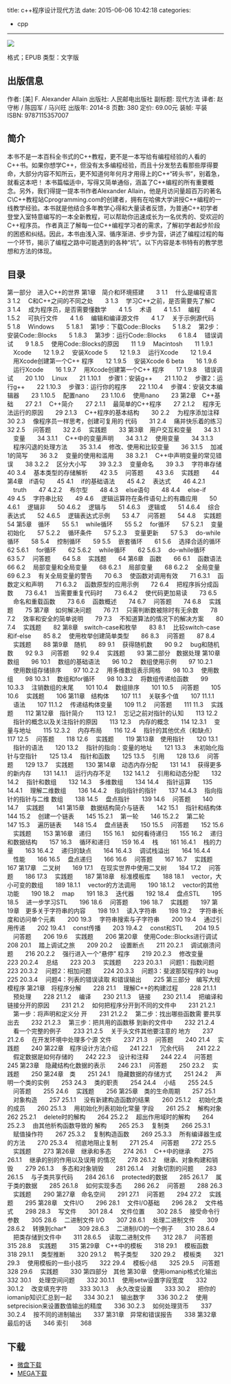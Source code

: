 title: c++程序设计现代方法
date: 2015-06-06 10:42:18
categories:
 - cpp
---

![](http://img4.douban.com/lpic/s27346216.jpg)

格式；EPUB
类型：文字版

<!--more-->

## 出版信息 ##

作者: [美] F. Alexander Allain 
出版社: 人民邮电出版社
副标题: 现代方法
译者: 赵守彬 / 陈园军 / 马兴旺 
出版年: 2014-8
页数: 380
定价: 69.00元
装帧: 平装
ISBN: 9787115357007

## 简介 ##

本书不是一本百科全书式的C++教程，更不是一本写给有编程经验的人看的C++书。如果你想学C++，但没有太多编程经验，而且十分发愁去看那些厚得要命，大部分内容不知所云，更不知道何年何月才用得上的C++“砖头书”，别着急，就看这本吧！
本书篇幅适中，写得又简单通俗，涵盖了C++编程的所有重要概念。另外，我们得提一提本书作者Alexander Allain，他是月访问量超百万的著名C\C++教程站Cprogramming.com的创建者，拥有在哈佛大学讲授C++编程的一线教学经验。本书就是他结合多年教学心得和大量读者反馈，为普通C++初学者登堂入室特意编写的一本全新教程，可以帮助你迅速成长为一名优秀的、受欢迎的C++程序员。
作者真正了解每一位C++编程学习者的需求，了解初学者起步阶段的困惑和纠结。因此，本书由浅入深、循序渐进、步步为营，讲述了编程过程的每一个环节，揭示了编程之路中可能遇到的各种“坑”。以下内容是本书特有的教学思想和方法的体现。

## 目录 ##

第一部分　进入C++的世界
第1章　简介和环境搭建　　3
1.1 　什么是编程语言　　3
1.2 　C和C++之间的不同之处　　3
1.3 　学习C++之前，是否需要先了解C　　3
1.4 　成为程序员，是否需要懂数学　　4
1.5 　术语　　4
1.5.1 　编程　　4
1.5.2 　可执行文件　　4
1.6 　编辑和编译源文件　　4
1.7 　关于示例源代码　　5
1.8 　Windows　　5
1.8.1 　第1步：下载Code::Blocks　　5
1.8.2 　第2步：安装Code::Blocks　　5
1.8.3 　第3步：运行Code::Blocks　　6
1.8.4 　错误调试　　9
1.8.5 　使用Code::Blocks的原因　　11
1.9 　Macintosh　　11
1.9.1 　Xcode　　12
1.9.2 　安装Xcode 5　　12
1.9.3 　运行Xcode　　12
1.9.4 　用Xcode创建第一个C++
程序　　12
1.9.5 　安装Xcode 6 beta　　16
1.9.6 　运行Xcode　　16
1.9.7 　用Xcode创建第一个C++
程序　　17
1.9.8 　错误调试　　20
1.10 　Linux　　21
1.10.1 　步骤1：安装g++　　21
1.10.2 　步骤2：运行g++　　22
1.10.3 　步骤3：运行你的程序　　22
1.10.4 　步骤4：安装文本编辑器　　23
1.10.5 　配置nano　　23
1.10.6 　使用nano　　23
第2章　C++基础　　27
2.1 　C++简介　　27
2.1.1 　最简单的C++程序　　27
2.1.2 　程序无法运行的原因　　29
2.1.3 　C++程序的基本结构　　30
2.2 　为程序添加注释　　30
2.3 　像程序员一样思考，创建可复用的
代码　　31
2.4 　痛并快乐着的练习　　32
2.5 　问答题　　32
2.6 　实践题　　33
第3章　用户交互和变量　　34
3.1 　变量　　34
3.1.1 　C++中的变量声明　　34
3.1.2 　使用变量　　34
3.1.3 　程序闪退的处理方法　　35
3.1.4 　修改、使用和比较变量　　36
3.1.5 　加减1的简写　　36
3.2 　变量的使用和滥用　　38
3.2.1 　C++中声明变量的常见错误　　38
3.2.2 　区分大小写　　39
3.2.3 　变量命名　　39
3.3 　字符串存储　　40
3.4 　基本类型的存储解析　　42
3.5 　问答题　　43
3.6 　实践题　　44
第4章　if语句　　45
4.1 　if的基础语法　　45
4.2 　表达式　　46
4.2.1 　truth　　47
4.2.2 　布尔型　　48
4.3 　else语句　　48
4.4 　else-if　　49
4.5 　字符串比较　　49
4.6 　逻辑运算符在条件语句上的有趣应用　　50
4.6.1 　逻辑非　　50
4.6.2 　逻辑与　　51
4.6.3 　逻辑或　　51
4.6.4 　综合表达式　　52
4.6.5 　逻辑表达式示例　　53
4.7 　问答题　　54
4.8 　实践题　　54
第5章　循环　　55
5.1 　while循环　　55
5.2 　for循环　　57
5.2.1 　变量初始化　　57
5.2.2 　循环条件　　57
5.2.3 　变量更新　　57
5.3 　do-while循环　　58
5.4 　控制循环　　59
5.5 　嵌套循环　　61
5.6 　选择合适的循环　　62
5.6.1 　for循环　　62
5.6.2 　while循环　　62
5.6.3 　do-while循环　　63
5.7 　问答题　　64
5.8 　实践题　　64
第6章　函数　　66
6.1 　函数语法　　66
6.2 　局部变量和全局变量　　68
6.2.1 　局部变量　　68
6.2.2 　全局变量　　69
6.2.3 　有关全局变量的警告　　70
6.3 　使函数对调用有效　　71
6.3.1 　函数定义和声明　　71
6.3.2 　函数原型的应用示例　　72
6.4 　把程序拆分成函数　　73
6.4.1 　当需要重复代码时　　73
6.4.2 　使代码更加易读　　73
6.5 　命名和重载函数　　73
6.6 　函数概述　　74
6.7 　问答题　　74
6.8 　实践题　　75
第7章　如何解决问题　　76
7.1 　只需判断数被除时有无余数　　78
7.2 　效率和安全的简单说明　　79
7.3 　不知道算法的情况下的解决方案　　80
7.4 　实践题　　82
第8章　switch-case和枚举　　83
8.1 　比较switch-case和if-else　　85
8.2 　使用枚举创建简单类型　　86
8.3 　问答题　　87
8.4 　实践题　　88
第9章　随机　　89
9.1 　获得随机数　　90
9.2 　bug和随机数　　92
9.3 　问答题　　92
9.4 　实践题　　93
第二部分　数据处理
第10章　数组　　96
10.1 　数组的基础语法　　96
10.2 　数组使用示例　　97
10.2.1 　使用数组存储排序　　97
10.2.2 　用多维数组表示网格　　98
10.3 　使用数组　　98
10.3.1 　数组和for循环　　98
10.3.2 　将数组传递给函数　　99
10.3.3 　注销数组的末尾　　101
10.4 　数组排序　　101
10.5 　问答题　　105
10.6 　实践题　　106
第11章　结构体　　107
11.1 　关联多个值　　107
11.1.1 　语法　　107
11.1.2 　传递结构体变量　　109
11.2 　问答题　　111
11.3 　实践题　　112
第12章　指针简介　　113
12.1 　忘记之前对指针的认知　　113
12.2 　指针的概念以及关注指针的原因　　113
12.3 　内存的概念　　114
12.3.1 　变量与地址　　115
12.3.2 　内存布局　　116
12.4 　指针的其他优点（和缺点）　　117
12.5 　问答题　　118
12.6 　实践题　　119
第13章　使用指针　　120
13.1 　指针的语法　　120
13.2 　指针的指向：变量的地址　　121
13.3 　未初始化指针与空指针　　125
13.4 　指针和函数　　125
13.5 　引用　　128
13.6 　问答题　　129
13.7 　实践题　　130
第14章　动态内存分配　　131
14.1 　获得更多的新内存　　131
14.1.1 　运行内存不足　　132
14.1.2 　引用和动态分配　　132
14.2 　指针和数组　　132
14.3 　多维数组　　134
14.4 　指针运算　　135
14.4.1 　理解二维数组　　136
14.4.2 　指向指针的指针　　137
14.4.3 　指向指针的指针与二维
数组　　138
14.5 　盘点指针　　139
14.6 　问答题　　140
14.7 　实践题　　141
第15章　数据结构简介与链表　　142
15.1 　指针和结构体　　144
15.2 　创建一个链表　　145
15.2.1 　第一轮　　146
15.2.2 　第二轮　　147
15.3 　遍历链表　　148
15.4 　盘点链表　　150
15.5 　问答题　　152
15.6 　实践题　　153
第16章　递归　　155
16.1 　如何看待递归　　155
16.2 　递归和数据结构　　157
16.3 　循环和递归　　159
16.4 　栈　　161
16.4.1 　栈的力量　　163
16.4.2 　递归的缺点　　164
16.4.3 　调试栈溢出　　164
16.4.4 　性能　　166
16.5 　盘点递归　　166
16.6 　问答题　　167
16.7 　实践题　　167
第17章　二叉树　　169
17.1 　在现实世界中使用二叉树　　184
17.2 　问答题　　186
17.3 　实践题　　187
第18章　标准模板库　　188
18.1 　vector，大小可变的数组　　189
18.1.1 　vector的方法调用　　190
18.1.2 　vector的其他功能　　190
18.2 　map　　191
18.3 　迭代器　　192
18.4 　盘点STL　　195
18.5 　进一步学习STL　　196
18.6 　问答题　　196
18.7 　实践题　　197
第19章　更多关于字符串的内容　　198
19.1 　读入字符串　　198
19.2 　字符串长度和访问单个元素　　200
19.3 　字符串搜索与子字符串　　200
19.4 　通过引用传递　　202
19.4.1 　const传播　　203
19.4.2 　const和STL　　204
19.5 　问答题　　206
19.6 　实践题　　206
第20章　使用Code::Blocks进行调试　　208
20.1 　踏上调试之旅　　209
20.2 　设置断点　　211
20.2.1 　调试崩溃问题　　216
20.2.2 　强行进入一个“悬停”
程序　　219
20.2.3 　修改变量　　223
20.2.4 　总结　　223
20.3 　实践题　　223
20.3.1 　问题1：指数问题　　223
20.3.2 　问题2：相加问题　　224
20.3.3 　问题3：斐波那契程序的
bug　　225
20.3.4 　问题4：列表的错误读取
和错误输出　　225
第三部分　编写大规模程序
第21章　将程序分解　　228
21.1 　理解C++的构建过程　　228
21.1.1 　预处理　　228
21.1.2 　编译　　230
21.1.3 　链接　　230
21.1.4 　把编译和链接分开的原因　　231
21.2 　如何把程序分开到不同的文件中　　231
21.2.1 　第一步：将声明和定义分
开　　231
21.2.2 　第二步：找出哪些函数需
要共享出去　　232
21.2.3 　第三步：把共用的函数移
到新的文件中　　232
21.2.4 　看一个完整的例子　　233
21.2.5 　关于头文件其他要注意的
地方　　237
21.2.6 　在开发环境中处理多个源
文件　　237
21.3 　问答题　　240
21.4 　实践题　　240
第22章　程序设计方法介绍　　241
22.1 　冗余代码　　241
22.2 　假定数据是如何存储的　　242
22.3 　设计和注释　　244
22.4 　问答题　　245
第23章　隐藏结构化数据的表示　　246
23.1 　问答题　　250
23.2 　实践题　　250
第24章　类　　251
24.1 　隐藏数据的存储方式　　251
24.2 　声明一个类的实例　　253
24.3 　类的职责　　254
24.4 　小结　　255
24.5 　问答题　　255
24.6 　实践题　　256
第25章　类的生命周期　　257
25.1 　对象构造　　257
25.1.1 　没有新建构造函数的结果　　260
25.1.2 　初始化类的成员　　260
25.1.3 　用初始化列表初始化常量
字段　　261
25.2 　解构对象　　262
25.2.1 　delete时的解构　　264
25.2.2 　超出作用域时的解构　　264
25.2.3 　由其他析构函数导致的
解构　　265
25.3 　复制类　　266
25.3.1 　赋值操作符　　267
25.3.2 　复制构造函数　　269
25.3.3 　所有编译器生成的方法　　270
25.3.4 　彻底地阻止复制　　271
25.4 　问答题　　272
25.5 　实践题　　273
第26章　继承和多态　　274
26.1 　C++中的继承　　275
26.1.1 　继承的别的作用以及误用
的情况　　278
26.1.2 　继承、对象构建和销毁　　279
26.1.3 　多态和对象销毁　　281
26.1.4 　对象切割的问题　　283
26.1.5 　与子类共享代码　　284
26.1.6 　protected的数据　　285
26.1.7 　属于类的数据　　285
26.1.8 　如何实现多态　　286
26.2 　问答题　　288
26.3 　实践题　　290
第27章　命名空间　　291
27.1 　问答题　　294
27.2 　实践题　　295
第28章　文件I/O　　296
28.1 　文件I/O基础　　296
28.2 　文件格式　　298
28.3 　写文件　　301
28.4 　文件位置　　302
28.5 　接受命令行参数　　305
28.6 　二进制文件 I/O　　307
28.6.1 　处理二进制文件　　309
28.6.2 　转换到char*　　309
28.6.3 　二进制I/O的一个例子　　310
28.6.4 　把类存储到文件中　　311
28.6.5 　读取二进制文件　　312
28.7 　问答题　　315
28.8 　实践题　　315
第29章　C++中的模板　　318
29.1 　模板函数　　318
29.1.1 　类型推断　　320
29.1.2 　鸭子类型　　320
29.2 　模板类　　321
29.3 　使用模板的一些小技巧　　322
29.4 　模板小结　　325
29.5 　问答题　　328
29.6 　实践题　　330
第四部分　其他
第30章　使用iomanip格式化输出　　332
30.1 　处理空间问题　　332
30.1.1 　使用setw设置字段宽度　　332
30.1.2 　改变填充字符　　333
30.1.3 　永久改变设置　　333
30.2 　把你的iomanip知识汇总到一起　　334
30.2.1 　输出数字　　336
30.2.2 　使用setprecision来设置数值输出的精度　　336
30.2.3 　如何处理货币　　337
30.2.4 　按不同的进制输出　　337
第31章　异常和错误报告　　338
第32章　最后的话　　346
索引　　368

## 下载 ##

+ [微盘下载](http://vdisk.weibo.com/s/aADaW4YROSoJw)
+ [MEGA下载](https://mega.co.nz/#!XcskFYCD!bXFvbpAQk8e9fhnvU6UmarwZQxD5nPoXpldT36TD_fM)